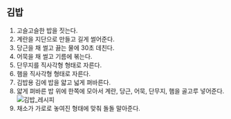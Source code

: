 ## 김밥

1. 고슬고슬한 밥을 짓는다.
2. 계란을 지단으로 만들고 길게 썰어준다.
3. 당근을 채 썰고 끓는 물에 30초 데친다.
4. 어묵을 채 썰고 기름에 볶는다.
5. 단무지를 직사각형 형태로 자른다.
6. 햄을 직사각형 형태로 자른다.
7. 김밥용 김에 밥을 얇고 넓게 펴바른다.
8. 얇게 펴바른 밥 위에 한쪽에 모아서 계란, 당근, 어묵, 단무지, 햄을 골고루 넣어준다.
   ![김밥_레시피](https://i.pinimg.com/originals/c9/53/b2/c953b2fffcce9f1345d8caf4b14f096a.jpg)
9. 채소가 가로로 놓여진 형태에 맞춰 돌돌 말아준다.
